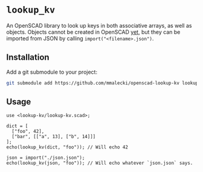 # `lookup_kv`
An OpenSCAD library to look up keys in both associative arrays, as well as objects.
Objects cannot be created in OpenSCAD [yet](https://github.com/openscad/openscad/issues/4203), but they can be imported from JSON by
calling `import("<filename>.json")`.

## Installation
Add a git submodule to your project:

```sh
git submodule add https://github.com/mmalecki/openscad-lookup-kv lookup-kv
```
## Usage
```openscad
use <lookup-kv/lookup-kv.scad>;

dict = [
  ["foo", 42],
  ["bar", [["a", 13], ["b", 14]]]
];
echo(lookup_kv(dict, "foo")); // Will echo 42

json = import("./json.json");
echo(lookup_kv(json, "foo")); // Will echo whatever `json.json` says.
```
